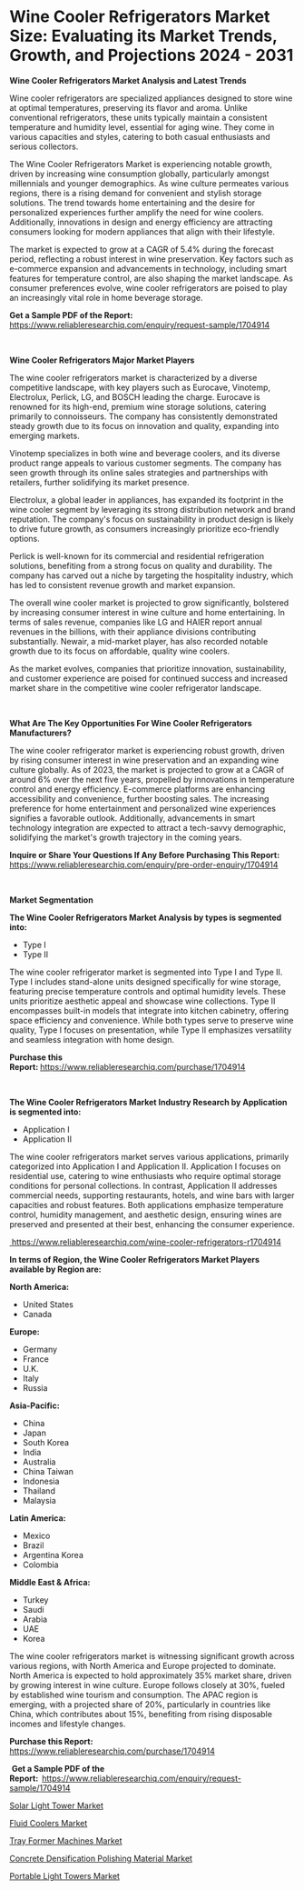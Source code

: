 <p><h1>Wine Cooler Refrigerators Market Size: Evaluating its Market Trends, Growth, and Projections 2024 - 2031</h1></p><p><strong>Wine Cooler Refrigerators Market Analysis and Latest Trends</strong></p>
<p><p>Wine cooler refrigerators are specialized appliances designed to store wine at optimal temperatures, preserving its flavor and aroma. Unlike conventional refrigerators, these units typically maintain a consistent temperature and humidity level, essential for aging wine. They come in various capacities and styles, catering to both casual enthusiasts and serious collectors.</p><p>The Wine Cooler Refrigerators Market is experiencing notable growth, driven by increasing wine consumption globally, particularly amongst millennials and younger demographics. As wine culture permeates various regions, there is a rising demand for convenient and stylish storage solutions. The trend towards home entertaining and the desire for personalized experiences further amplify the need for wine coolers. Additionally, innovations in design and energy efficiency are attracting consumers looking for modern appliances that align with their lifestyle.</p><p>The market is expected to grow at a CAGR of 5.4% during the forecast period, reflecting a robust interest in wine preservation. Key factors such as e-commerce expansion and advancements in technology, including smart features for temperature control, are also shaping the market landscape. As consumer preferences evolve, wine cooler refrigerators are poised to play an increasingly vital role in home beverage storage.</p></p>
<p><strong>Get a Sample PDF of the Report:&nbsp;</strong> <a href="https://www.reliableresearchiq.com/enquiry/request-sample/1704914?utm_campaign=1732&utm_medium=2&utm_source=Github&utm_content=ia&utm_term=21102024&utm_id=wine-cooler-refrigerators">https://www.reliableresearchiq.com/enquiry/request-sample/1704914</a></p>
<p>&nbsp;</p>
<p><strong>Wine Cooler Refrigerators Major Market Players</strong></p>
<p><p>The wine cooler refrigerators market is characterized by a diverse competitive landscape, with key players such as Eurocave, Vinotemp, Electrolux, Perlick, LG, and BOSCH leading the charge. Eurocave is renowned for its high-end, premium wine storage solutions, catering primarily to connoisseurs. The company has consistently demonstrated steady growth due to its focus on innovation and quality, expanding into emerging markets.</p><p>Vinotemp specializes in both wine and beverage coolers, and its diverse product range appeals to various customer segments. The company has seen growth through its online sales strategies and partnerships with retailers, further solidifying its market presence.</p><p>Electrolux, a global leader in appliances, has expanded its footprint in the wine cooler segment by leveraging its strong distribution network and brand reputation. The company's focus on sustainability in product design is likely to drive future growth, as consumers increasingly prioritize eco-friendly options.</p><p>Perlick is well-known for its commercial and residential refrigeration solutions, benefiting from a strong focus on quality and durability. The company has carved out a niche by targeting the hospitality industry, which has led to consistent revenue growth and market expansion.</p><p>The overall wine cooler market is projected to grow significantly, bolstered by increasing consumer interest in wine culture and home entertaining. In terms of sales revenue, companies like LG and HAIER report annual revenues in the billions, with their appliance divisions contributing substantially. Newair, a mid-market player, has also recorded notable growth due to its focus on affordable, quality wine coolers.</p><p>As the market evolves, companies that prioritize innovation, sustainability, and customer experience are poised for continued success and increased market share in the competitive wine cooler refrigerator landscape.</p></p>
<p>&nbsp;</p>
<p><strong>What Are The Key Opportunities For Wine Cooler Refrigerators Manufacturers?</strong></p>
<p><p>The wine cooler refrigerator market is experiencing robust growth, driven by rising consumer interest in wine preservation and an expanding wine culture globally. As of 2023, the market is projected to grow at a CAGR of around 6% over the next five years, propelled by innovations in temperature control and energy efficiency. E-commerce platforms are enhancing accessibility and convenience, further boosting sales. The increasing preference for home entertainment and personalized wine experiences signifies a favorable outlook. Additionally, advancements in smart technology integration are expected to attract a tech-savvy demographic, solidifying the market's growth trajectory in the coming years.</p></p>
<p><strong>Inquire or Share Your Questions If Any Before Purchasing This Report:</strong> <a href="https://www.reliableresearchiq.com/enquiry/pre-order-enquiry/1704914?utm_campaign=1732&utm_medium=2&utm_source=Github&utm_content=ia&utm_term=21102024&utm_id=wine-cooler-refrigerators">https://www.reliableresearchiq.com/enquiry/pre-order-enquiry/1704914</a></p>
<p>&nbsp;</p>
<p><strong>Market Segmentation</strong></p>
<p><strong>The Wine Cooler Refrigerators Market Analysis by types is segmented into:</strong></p>
<p><ul><li>Type I</li><li>Type II</li></ul></p>
<p><p>The wine cooler refrigerator market is segmented into Type I and Type II. Type I includes stand-alone units designed specifically for wine storage, featuring precise temperature controls and optimal humidity levels. These units prioritize aesthetic appeal and showcase wine collections. Type II encompasses built-in models that integrate into kitchen cabinetry, offering space efficiency and convenience. While both types serve to preserve wine quality, Type I focuses on presentation, while Type II emphasizes versatility and seamless integration with home design.</p></p>
<p><strong>Purchase this Report:&nbsp;</strong><a href="https://www.reliableresearchiq.com/purchase/1704914?utm_campaign=1732&utm_medium=2&utm_source=Github&utm_content=ia&utm_term=21102024&utm_id=wine-cooler-refrigerators">https://www.reliableresearchiq.com/purchase/1704914</a></p>
<p>&nbsp;</p>
<p><strong>The Wine Cooler Refrigerators Market Industry Research by Application is segmented into:</strong></p>
<p><ul><li>Application I</li><li>Application II</li></ul></p>
<p><p>The wine cooler refrigerators market serves various applications, primarily categorized into Application I and Application II. Application I focuses on residential use, catering to wine enthusiasts who require optimal storage conditions for personal collections. In contrast, Application II addresses commercial needs, supporting restaurants, hotels, and wine bars with larger capacities and robust features. Both applications emphasize temperature control, humidity management, and aesthetic design, ensuring wines are preserved and presented at their best, enhancing the consumer experience.</p></p>
<p><a href="https://www.reliableresearchiq.com/wine-cooler-refrigerators-r1704914?utm_campaign=1732&utm_medium=2&utm_source=Github&utm_content=ia&utm_term=21102024&utm_id=wine-cooler-refrigerators">&nbsp;https://www.reliableresearchiq.com/wine-cooler-refrigerators-r1704914</a></p>
<p><strong>In terms of Region, the Wine Cooler Refrigerators Market Players available by Region are:</strong></p>
<p>
    <p> <strong> North America: </strong>
        <ul>
            <li>United States</li>
            <li>Canada</li>
        </ul>
        </p> 
    <p> <strong> Europe: </strong>
        <ul>
            <li>Germany</li>
            <li>France</li>
            <li>U.K.</li>
            <li>Italy</li>
            <li>Russia</li>
        </ul>
        </p> 
    <p> <strong> Asia-Pacific: </strong>
        <ul>
            <li>China</li>
            <li>Japan</li>
            <li>South Korea</li>
            <li>India</li>
            <li>Australia</li>
            <li>China Taiwan</li>
            <li>Indonesia</li>
            <li>Thailand</li>
            <li>Malaysia</li>
        </ul>
        </p> 
    <p> <strong> Latin America: </strong>
        <ul>
            <li>Mexico</li>
            <li>Brazil</li>
            <li>Argentina Korea</li>
            <li>Colombia</li>
        </ul>
        </p> 
    <p> <strong> Middle East & Africa: </strong>
        <ul>
            <li>Turkey</li>
            <li>Saudi</li>
            <li>Arabia</li>
            <li>UAE</li>
            <li>Korea</li>
        </ul>
    </p>
    </p>
<p><p>The wine cooler refrigerators market is witnessing significant growth across various regions, with North America and Europe projected to dominate. North America is expected to hold approximately 35% market share, driven by growing interest in wine culture. Europe follows closely at 30%, fueled by established wine tourism and consumption. The APAC region is emerging, with a projected share of 20%, particularly in countries like China, which contributes about 15%, benefiting from rising disposable incomes and lifestyle changes.</p></p>
<p><strong>Purchase this Report: </strong><a href="https://www.reliableresearchiq.com/purchase/1704914?utm_campaign=1732&utm_medium=2&utm_source=Github&utm_content=ia&utm_term=21102024&utm_id=wine-cooler-refrigerators">https://www.reliableresearchiq.com/purchase/1704914</a></p>
<p>&nbsp;<strong>Get a Sample PDF of the Report:&nbsp;&nbsp;</strong><a href="https://www.reliableresearchiq.com/enquiry/request-sample/1704914?utm_campaign=1732&utm_medium=2&utm_source=Github&utm_content=ia&utm_term=21102024&utm_id=wine-cooler-refrigerators">https://www.reliableresearchiq.com/enquiry/request-sample/1704914</a></p>
<p><strong></strong></p>
<p><p><a href="https://www.linkedin.com/pulse/solar-light-tower-market-regional-outlook-competition-2024-2031-uu0rf?utm_campaign=1732&utm_medium=2&utm_source=Github&utm_content=ia&utm_term=21102024&utm_id=wine-cooler-refrigerators">Solar Light Tower Market</a></p><p><a href="https://www.linkedin.com/pulse/fluid-coolers-market-dynamics-application-types-emerging-trends-ni6sf?utm_campaign=1732&utm_medium=2&utm_source=Github&utm_content=ia&utm_term=21102024&utm_id=wine-cooler-refrigerators">Fluid Coolers Market</a></p><p><a href="https://www.linkedin.com/pulse/emerging-opportunities-challenges-global-tray-former-machines-0lwaf?utm_campaign=1732&utm_medium=2&utm_source=Github&utm_content=ia&utm_term=21102024&utm_id=wine-cooler-refrigerators">Tray Former Machines Market</a></p><p><a href="https://github.com/JudyWalsh475/Market-Research-Report-List-1/blob/main/concrete-densification-polishing-material-market.md?utm_campaign=1732&utm_medium=2&utm_source=Github&utm_content=ia&utm_term=21102024&utm_id=wine-cooler-refrigerators">Concrete Densification Polishing Material Market</a></p><p><a href="https://www.linkedin.com/pulse/surfing-portable-light-towers-wave-riding-market-currents-gjr2f?utm_campaign=1732&utm_medium=2&utm_source=Github&utm_content=ia&utm_term=21102024&utm_id=wine-cooler-refrigerators">Portable Light Towers Market</a></p></p>